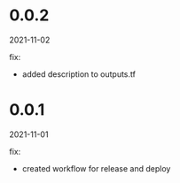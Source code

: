 <!-- START-VERSION: 0.0.2 -->
# 0.0.2
2021-11-02

fix:
* added description to outputs.tf
<!-- END-VERSION: 0.0.2 -->
<!-- START-VERSION: 0.0.1 -->
# 0.0.1
2021-11-01

fix:
* created workflow for release and deploy
<!-- END-VERSION: 0.0.1 -->
